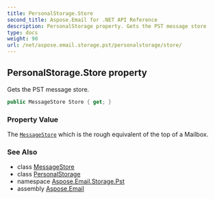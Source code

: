 ```yaml
---
title: PersonalStorage.Store
second_title: Aspose.Email for .NET API Reference
description: PersonalStorage property. Gets the PST message store
type: docs
weight: 90
url: /net/aspose.email.storage.pst/personalstorage/store/
---
```

## PersonalStorage.Store property

Gets the PST message store.

```csharp
public MessageStore Store { get; }
```

### Property Value

The [`MessageStore`](../../messagestore/) which is the rough equivalent of the top of a Mailbox.

### See Also

* class [MessageStore](../../messagestore/)
* class [PersonalStorage](../)
* namespace [Aspose.Email.Storage.Pst](../../personalstorage/)
* assembly [Aspose.Email](../../../)


